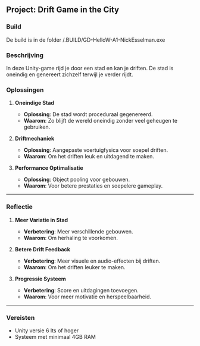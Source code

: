 ## Project: Drift Game in the City

### Build
De build is in de folder /.BUILD/GD-HelloW-A1-NickEsselman.exe

### Beschrijving
In deze Unity-game rijd je door een stad en kan je driften. De stad is oneindig en genereert zichzelf terwijl je verder rijdt.

### Oplossingen

1. **Oneindige Stad**
   - **Oplossing**: De stad wordt proceduraal gegenereerd.
   - **Waarom**: Zo blijft de wereld oneindig zonder veel geheugen te gebruiken.

2. **Driftmechaniek**
   - **Oplossing**: Aangepaste voertuigfysica voor soepel driften.
   - **Waarom**: Om het driften leuk en uitdagend te maken.

3. **Performance Optimalisatie**
   - **Oplossing**: Object pooling voor gebouwen.
   - **Waarom**: Voor betere prestaties en soepelere gameplay.

---

### Reflectie

1. **Meer Variatie in Stad**
   - **Verbetering**: Meer verschillende gebouwen.
   - **Waarom**: Om herhaling te voorkomen.

2. **Betere Drift Feedback**
   - **Verbetering**: Meer visuele en audio-effecten bij driften.
   - **Waarom**: Om het driften leuker te maken.

3. **Progressie Systeem**
   - **Verbetering**: Score en uitdagingen toevoegen.
   - **Waarom**: Voor meer motivatie en herspeelbaarheid.

---

### Vereisten
- Unity versie 6 lts of hoger
- Systeem met minimaal 4GB RAM
